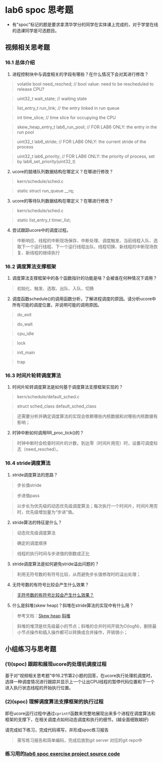 # lab6 spoc 思考题

- 有"spoc"标记的题是要求拿清华学分的同学在实体课上完成的，对于学堂在线的选课同学是可选题目。


## 视频相关思考题

### 16.1 总体介绍

1. 进程控制块中与调度相关的字段有哪些？在什么情况下会对其进行修改？

 > volatile bool need_resched;                 // bool value: need to be rescheduled to release CPU?

 > uint32_t wait_state;                        // waiting state

 > list_entry_t run_link;                      // the entry linked in run queue

 > int time_slice;                             // time slice for occupying the CPU

 > skew_heap_entry_t lab6_run_pool;            // FOR LAB6 ONLY: the entry in the run pool

 > uint32_t lab6_stride;                       // FOR LAB6 ONLY: the current stride of the process

 > uint32_t lab6_priority;                     // FOR LAB6 ONLY: the priority of process, set by lab6_set_priority(uint32_t)

2. ucore的就绪队列数据结构在哪定义？在哪进行修改？

 > kern/schedule/sched.c

 > static struct run_queue __rq;

3. ucore的等待队列数据结构在哪定义？在哪进行修改？

 > kern/schedule/sched.c

 > static list_entry_t timer_list;

4. 尝试跟踪ucore中的调度过程。

 > 中断响应、线程的中断现场保存、中断处理、调度触发、当前线程入队、选取下一个运行线程、下一个运行线程出队、线程切换、新线程的中断现场恢复、新线程的继续执行

### 16.2 调度算法支撑框架

1. 调度算法支撑框架中的各个函数指针的功能是啥？会被谁在何种情况下调用？

 > 初始化、触发、选取、出队、入队、切换

2. 调度函数schedule()的调用函数分析，了解进程调度的原因。请分析ucore中所有可能的调度位置，并说明可能的调用原因。

 > do_exit

 > do_wait

 > cpu_idle

 > lock

 > init_main

 > trap

### 16.3 时间片轮转调度算法

1. 时间片轮转调度算法是如何基于调度算法支撑框架实现的？

 > kern/schedule/default_sched.c

 > struct sched_class default_sched_class

 > 还需要分析并确定调度算法的实现会依赖哪些内核数据和对哪些内核数据有影响；

2. 时钟中断如何调用RR_proc_tick()的？

 > 时钟中断时会检查时间片的计数，到达零（时间片用完）时，设置可调度标志（need_resched）。

### 16.4 stride调度算法

1. stride调度算法的思路？

 > 步长值stride

 > 步进值pass

 > 以步长为优先级的动态优先级调度算法；每次执行一个时间片，时间片用完时，优先级增加量为“步进”值。

2. stride算法的特征是什么？

 > 动态优先级调度算法

 > 确定的调度顺序

 > 线程的执行时间与步进值的倒数成正比

3. stride调度算法是如何避免stride溢出问题的？

 > 利用无符号数的有符号比较，从而避免步长值修改时的溢出处理；

4. 无符号数的有符号比较会产生什么效果？

 > [无符号数的有符号比较会产生什么效果？](https://piazza.com/class/i5j09fnsl7k5x0?cid=357)

5. 什么是斜堆(skew heap)？斜堆在stride算法的实现中有什么用？

 > 参考文档：[Skew heap](https://en.wikipedia.org/wiki/Skew_heap) [斜堆](http://baike.baidu.com/link?url=BYMgWi8gT5sZE2sG0ndX1CoYZVhe5NJig5s9-u1gO7ldVIxRwLzUpL9pvqN5qEOk_8nGUuJ7VSZNU8pGSicUnK)

 > 斜堆的堆顶是优先级最小的节点；斜堆的合并时间开销为O(logN)，删除最小节点操作和插入操作都可以转换成合并操作，开销很小；

## 小组练习与思考题

### (1)(spoc) 跟踪和展现ucore的处理机调度过程

基于对“视频相关思考题”中16.2节第2小题的回答，在ucore执行处理机调度时，选择一种调度情况进行跟踪并显示上一个让出CPU线程的暂停代码位置和下一个进入执行状态线程的开始执行位置。

### (2)(spoc) 理解调度算法支撑框架的执行过程

即在ucore运行过程中通过`cprintf`函数来完整地展现出来多个进程在调度算法和框架的支撑下，在相关调度点如何动态调度和执行的细节。(越全面细致越好)

请完成如下练习，完成代码填写，并形成spoc练习报告
> 需写练习报告和简单编码，完成后放到git server 对应的git repo中

### 练习用的[lab6 spoc exercise project source code](https://github.com/chyyuu/ucore_lab/tree/master/labcodes_answer/lab6_result)


